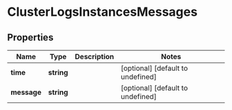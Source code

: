 # ClusterLogsInstancesMessages

## Properties
| Name | Type | Description | Notes |
| ------------ | ------------- | ------------- | ------------- |
| **time** | **string** |  | [optional] [default to undefined] |
| **message** | **string** |  | [optional] [default to undefined] |


